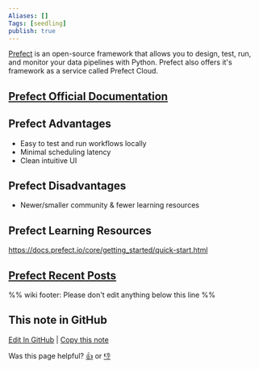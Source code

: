 ```yaml
---
Aliases: []
Tags: [seedling]
publish: true
---
```


[Prefect](https://www.prefect.io/) is an open-source framework that allows you to design, test, run, and monitor your data pipelines with Python. Prefect also offers it's framework as a service called Prefect Cloud.

## [Prefect Official Documentation](https://docs.prefect.io/core/)

## Prefect Advantages

- Easy to test and run workflows locally
- Minimal scheduling latency
- Clean intuitive UI

## Prefect Disadvantages

- Newer/smaller community & fewer learning resources

## Prefect Learning Resources

https://docs.prefect.io/core/getting_started/quick-start.html

## [Prefect Recent Posts](https://www.reddit.com/r/dataengineering/search/?q=Prefect&restrict_sr=1&sr_nsfw=)

%% wiki footer: Please don't edit anything below this line %%

## This note in GitHub

<span class="git-footer">[Edit In GitHub](https://github.dev/data-engineering-community/data-engineering-wiki/blob/main/Tools/Prefect.md "git-hub-edit-note") | [Copy this note](https://raw.githubusercontent.com/data-engineering-community/data-engineering-wiki/main/Tools/Prefect.md "git-hub-copy-note")</span>

<span class="git-footer">Was this page helpful?
[👍](https://tally.so/r/3jZ8D4?rating=Yes&url=https://dataengineering.wiki/Tools/Prefect) or [👎](https://tally.so/r/3jZ8D4?rating=No&url=https://dataengineering.wiki/Tools/Prefect)</span>
